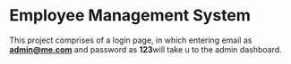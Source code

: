 # Employee Management System 
This project comprises of a login page, in which entering email as <b>admin@me.com</b> and password as <b>123</b>will take u to the admin dashboard.

